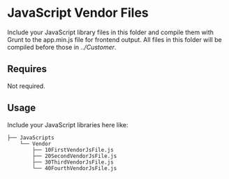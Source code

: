 # JavaScript Vendor Files

Include your JavaScript library files in this folder and compile them with Grunt to the app.min.js file for frontend output. All files in this folder will be compiled before those in *../Customer*. 

## Requires

Not required.

## Usage

Include your JavaScript libraries here like:

    ├── JavaScripts
        └── Vendor
            ├── 10FirstVendorJsFile.js
            ├── 20SecondVendorJsFile.js
            ├── 30ThirdVendorJsFile.js
            └── 40FourthVendorJsFile.js

